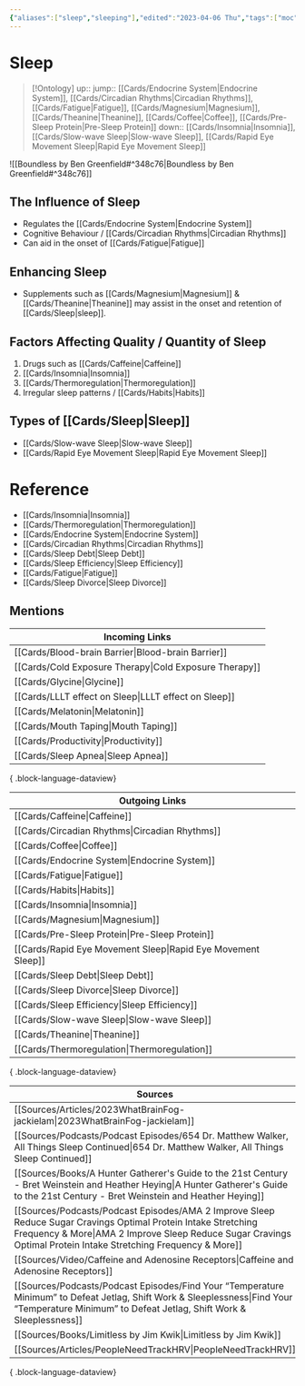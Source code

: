 ```yaml
---
{"aliases":["sleep","sleeping"],"edited":"2023-04-06 Thu","tags":["moc"],"date created":"2022-03-26 Sat","dg-publish":true,"permalink":"/cards/sleep/","dgPassFrontmatter":true}
---
```


# Sleep

> [!Ontology]
> up:: 
> jump:: [[Cards/Endocrine System\|Endocrine System]], [[Cards/Circadian Rhythms\|Circadian Rhythms]], [[Cards/Fatigue\|Fatigue]], [[Cards/Magnesium\|Magnesium]], [[Cards/Theanine\|Theanine]], [[Cards/Coffee\|Coffee]], [[Cards/Pre-Sleep Protein\|Pre-Sleep Protein]]
> down:: [[Cards/Insomnia\|Insomnia]], [[Cards/Slow-wave Sleep\|Slow-wave Sleep]], [[Cards/Rapid Eye Movement Sleep\|Rapid Eye Movement Sleep]]

![[Boundless by Ben Greenfield#^348c76\|Boundless by Ben Greenfield#^348c76]]

## The Influence of Sleep

- Regulates the [[Cards/Endocrine System\|Endocrine System]]
- Cognitive Behaviour / [[Cards/Circadian Rhythms\|Circadian Rhythms]]
- Can aid in the onset of [[Cards/Fatigue\|Fatigue]]

## Enhancing Sleep

- Supplements such as [[Cards/Magnesium\|Magnesium]] & [[Cards/Theanine\|Theanine]] may assist in the onset and retention of [[Cards/Sleep\|sleep]].

## Factors Affecting Quality / Quantity of Sleep

1. Drugs such as [[Cards/Caffeine\|Caffeine]] 
2. [[Cards/Insomnia\|Insomnia]]
3. [[Cards/Thermoregulation\|Thermoregulation]]
4. Irregular sleep patterns / [[Cards/Habits\|Habits]]

## Types of [[Cards/Sleep\|Sleep]]

- [[Cards/Slow-wave Sleep\|Slow-wave Sleep]]
- [[Cards/Rapid Eye Movement Sleep\|Rapid Eye Movement Sleep]]

# Reference

- [[Cards/Insomnia\|Insomnia]]
- [[Cards/Thermoregulation\|Thermoregulation]]
- [[Cards/Endocrine System\|Endocrine System]]
- [[Cards/Circadian Rhythms\|Circadian Rhythms]]
- [[Cards/Sleep Debt\|Sleep Debt]]
- [[Cards/Sleep Efficiency\|Sleep Efficiency]]
- [[Cards/Fatigue\|Fatigue]]
- [[Cards/Sleep Divorce\|Sleep Divorce]]

## Mentions

| Incoming Links                                            |
| --------------------------------------------------------- |
| [[Cards/Blood-brain Barrier\|Blood-brain Barrier]]     |
| [[Cards/Cold Exposure Therapy\|Cold Exposure Therapy]] |
| [[Cards/Glycine\|Glycine]]                             |
| [[Cards/LLLT effect on Sleep\|LLLT effect on Sleep]]   |
| [[Cards/Melatonin\|Melatonin]]                         |
| [[Cards/Mouth Taping\|Mouth Taping]]                   |
| [[Cards/Productivity\|Productivity]]                   |
| [[Cards/Sleep Apnea\|Sleep Apnea]]                     |

{ .block-language-dataview}

| Outgoing Links                                                  |
| --------------------------------------------------------------- |
| [[Cards/Caffeine\|Caffeine]]                                 |
| [[Cards/Circadian Rhythms\|Circadian Rhythms]]               |
| [[Cards/Coffee\|Coffee]]                                     |
| [[Cards/Endocrine System\|Endocrine System]]                 |
| [[Cards/Fatigue\|Fatigue]]                                   |
| [[Cards/Habits\|Habits]]                                     |
| [[Cards/Insomnia\|Insomnia]]                                 |
| [[Cards/Magnesium\|Magnesium]]                               |
| [[Cards/Pre-Sleep Protein\|Pre-Sleep Protein]]               |
| [[Cards/Rapid Eye Movement Sleep\|Rapid Eye Movement Sleep]] |
| [[Cards/Sleep Debt\|Sleep Debt]]                             |
| [[Cards/Sleep Divorce\|Sleep Divorce]]                       |
| [[Cards/Sleep Efficiency\|Sleep Efficiency]]                 |
| [[Cards/Slow-wave Sleep\|Slow-wave Sleep]]                   |
| [[Cards/Theanine\|Theanine]]                                 |
| [[Cards/Thermoregulation\|Thermoregulation]]                 |

{ .block-language-dataview}

| Sources                                                                                                                                                                                                                                       |
| --------------------------------------------------------------------------------------------------------------------------------------------------------------------------------------------------------------------------------------------- |
| [[Sources/Articles/2023WhatBrainFog-jackielam\|2023WhatBrainFog-jackielam]]                                                                                                                                                                |
| [[Sources/Podcasts/Podcast Episodes/654 Dr. Matthew Walker, All Things Sleep Continued\|654 Dr. Matthew Walker, All Things Sleep Continued]]                                                                                               |
| [[Sources/Books/A Hunter Gatherer's Guide to the 21st Century - Bret Weinstein and Heather Heying\|A Hunter Gatherer's Guide to the 21st Century - Bret Weinstein and Heather Heying]]                                                     |
| [[Sources/Podcasts/Podcast Episodes/AMA  2  Improve Sleep  Reduce Sugar Cravings  Optimal Protein Intake  Stretching Frequency & More\|AMA  2  Improve Sleep  Reduce Sugar Cravings  Optimal Protein Intake  Stretching Frequency & More]] |
| [[Sources/Video/Caffeine and Adenosine Receptors\|Caffeine and Adenosine Receptors]]                                                                                                                                                       |
| [[Sources/Podcasts/Podcast Episodes/Find Your “Temperature Minimum” to Defeat Jetlag, Shift Work & Sleeplessness\|Find Your “Temperature Minimum” to Defeat Jetlag, Shift Work & Sleeplessness]]                                           |
| [[Sources/Books/Limitless by Jim Kwik\|Limitless by Jim Kwik]]                                                                                                                                                                             |
| [[Sources/Articles/PeopleNeedTrackHRV\|PeopleNeedTrackHRV]]                                                                                                                                                                                |

{ .block-language-dataview}